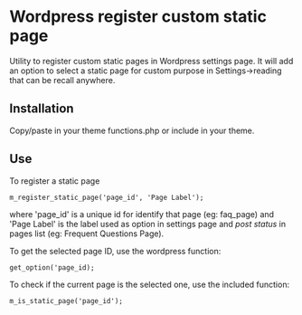 # Wordpress register custom static page
Utility to register custom static pages in Wordpress settings page.
It will add an option to select a static page for custom purpose in Settings->reading that can be recall anywhere.

## Installation
Copy/paste in your theme functions.php or include in your theme.

## Use
To register a static page

    m_register_static_page('page_id', 'Page Label');
  
where 'page_id' is a unique id for identify that page (eg: faq_page) and 'Page Label' is the label used as option in settings page and *post status* in pages list (eg: Frequent Questions Page).

To get the selected page ID, use the wordpress function:

    get_option('page_id);

To check if the current page is the selected one, use the included function:

    m_is_static_page('page_id');
